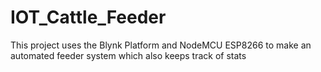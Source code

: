 # IOT_Cattle_Feeder
This project uses the Blynk Platform and NodeMCU ESP8266 to make an automated feeder system which also keeps track of stats
